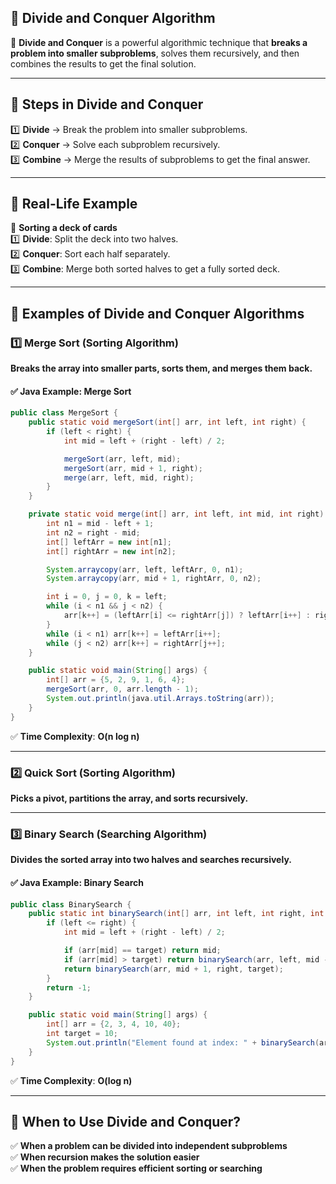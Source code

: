 ## **📌 Divide and Conquer Algorithm**

🔹 **Divide and Conquer** is a powerful algorithmic technique that **breaks a problem into smaller subproblems**, solves them recursively, and then combines the results to get the final solution.

---

## **🔹 Steps in Divide and Conquer**

1️⃣ **Divide** → Break the problem into smaller subproblems.  
2️⃣ **Conquer** → Solve each subproblem recursively.  
3️⃣ **Combine** → Merge the results of subproblems to get the final answer.

---

## **🔹 Real-Life Example**

🔹 **Sorting a deck of cards**  
1️⃣ **Divide**: Split the deck into two halves.  
2️⃣ **Conquer**: Sort each half separately.  
3️⃣ **Combine**: Merge both sorted halves to get a fully sorted deck.

---

## **🔹 Examples of Divide and Conquer Algorithms**

### **1️⃣ Merge Sort (Sorting Algorithm)**

**Breaks the array into smaller parts, sorts them, and merges them back.**

#### **✅ Java Example: Merge Sort**

```java
public class MergeSort {
    public static void mergeSort(int[] arr, int left, int right) {
        if (left < right) {
            int mid = left + (right - left) / 2;

            mergeSort(arr, left, mid);
            mergeSort(arr, mid + 1, right);
            merge(arr, left, mid, right);
        }
    }

    private static void merge(int[] arr, int left, int mid, int right) {
        int n1 = mid - left + 1;
        int n2 = right - mid;
        int[] leftArr = new int[n1];
        int[] rightArr = new int[n2];

        System.arraycopy(arr, left, leftArr, 0, n1);
        System.arraycopy(arr, mid + 1, rightArr, 0, n2);

        int i = 0, j = 0, k = left;
        while (i < n1 && j < n2) {
            arr[k++] = (leftArr[i] <= rightArr[j]) ? leftArr[i++] : rightArr[j++];
        }
        while (i < n1) arr[k++] = leftArr[i++];
        while (j < n2) arr[k++] = rightArr[j++];
    }

    public static void main(String[] args) {
        int[] arr = {5, 2, 9, 1, 6, 4};
        mergeSort(arr, 0, arr.length - 1);
        System.out.println(java.util.Arrays.toString(arr));
    }
}
```

✅ **Time Complexity**: **O(n log n)**

---

### **2️⃣ Quick Sort (Sorting Algorithm)**

**Picks a pivot, partitions the array, and sorts recursively.**

---

### **3️⃣ Binary Search (Searching Algorithm)**

**Divides the sorted array into two halves and searches recursively.**

#### **✅ Java Example: Binary Search**

```java
public class BinarySearch {
    public static int binarySearch(int[] arr, int left, int right, int target) {
        if (left <= right) {
            int mid = left + (right - left) / 2;

            if (arr[mid] == target) return mid;
            if (arr[mid] > target) return binarySearch(arr, left, mid - 1, target);
            return binarySearch(arr, mid + 1, right, target);
        }
        return -1;
    }

    public static void main(String[] args) {
        int[] arr = {2, 3, 4, 10, 40};
        int target = 10;
        System.out.println("Element found at index: " + binarySearch(arr, 0, arr.length - 1, target));
    }
}
```

✅ **Time Complexity**: **O(log n)**

---

## **🔹 When to Use Divide and Conquer?**

✅ **When a problem can be divided into independent subproblems**  
✅ **When recursion makes the solution easier**  
✅ **When the problem requires efficient sorting or searching**
